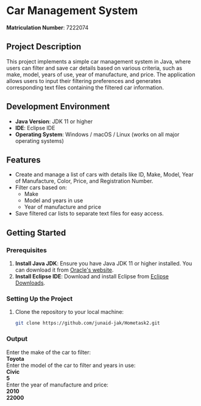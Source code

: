 # Car Management System

**Matriculation Number**: 7222074

## Project Description
This project implements a simple car management system in Java, where users can filter and save car details based on various criteria, such as make, model, years of use, year of manufacture, and price. The application allows users to input their filtering preferences and generates corresponding text files containing the filtered car information.

## Development Environment
- **Java Version**: JDK 11 or higher
- **IDE**: Eclipse IDE
- **Operating System**: Windows / macOS / Linux (works on all major operating systems)

## Features
- Create and manage a list of cars with details like ID, Make, Model, Year of Manufacture, Color, Price, and Registration Number.
- Filter cars based on:
  - Make
  - Model and years in use
  - Year of manufacture and price
- Save filtered car lists to separate text files for easy access.

## Getting Started

### Prerequisites
1. **Install Java JDK**: Ensure you have Java JDK 11 or higher installed. You can download it from [Oracle's website](https://www.oracle.com/java/technologies/javase-jdk11-downloads.html).
2. **Install Eclipse IDE**: Download and install Eclipse from [Eclipse Downloads](https://www.eclipse.org/downloads/).

### Setting Up the Project
1. Clone the repository to your local machine:
   ```bash
   git clone https://github.com/junaid-jak/Hometask2.git

### Output
Enter the make of the car to filter:  
**Toyota**  
Enter the model of the car to filter and years in use:  
**Civic**  
**5**  
Enter the year of manufacture and price:  
**2010**  
**22000**
   
